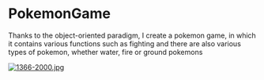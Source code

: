 # PokemonGame

Thanks to the object-oriented paradigm, I create a pokemon game, in which it contains various functions such as fighting and there are also various types of pokemon, whether water, fire or ground pokemons

[![1366-2000.jpg](https://i.postimg.cc/Px4cSWWr/1366-2000.jpg)](https://postimg.cc/N9KpMrCW)

